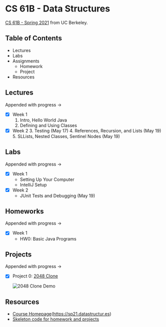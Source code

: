 # CS 61B - Data Structures

[CS 61B - Spring 2021](https://sp21.datastructur.es) from UC Berkeley.

## Table of Contents

- Lectures
- Labs
- Assignments
  - Homework
  - Project
- Resources

## Lectures

Appended with progress ->

- [x] Week 1
  1. Intro, Hello World Java
  2. Defining and Using Classes
- [x] Week 2
  3. Testing (May 17) 
  4. References, Recursion, and Lists (May 19) 
  5. SLLists, Nested Classes, Sentinel Nodes (May 19)

## Labs

Appended with progress ->

- [x] Week 1
  - Setting Up Your Computer
  - IntelliJ Setup
- [x] Week 2
  - JUnit Tests and Debugging (May 19)

## Homeworks

Appended with progress ->

- [x] Week 1
  - HW0: Basic Java Programs

## Projects

Appended with progress ->

- [x] Project 0: [2048 Clone](./skeleton-sp21/proj0)

   ![2048 Clone Demo](https://media.giphy.com/media/QmqjrNWBvFXiWwvkBv/giphy.gif)

## Resources

- [Course Homepage]()(https://sp21.datastructur.es)
- [Skeleton code for homework and projects](https://github.com/Berkeley-CS61B/skeleton-sp21.git)
